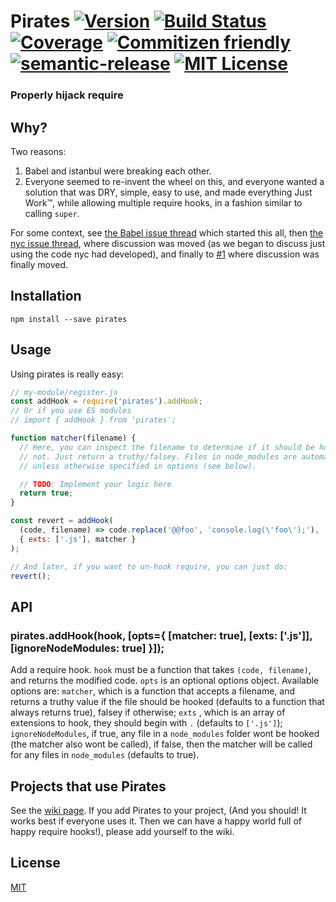 # Pirates [![Version][version-badge]][npm-link] [![Build Status][build-badge]][build-link] [![Coverage][codecov-badge]][codecov-link] [![Commitizen friendly][cz-badge]][cz-link] [![semantic-release][sr-badge]][sr-link] [![MIT License][license-badge]][license-link]

### Properly hijack require

[version-badge]:    https://img.shields.io/npm/v/pirates.svg   "npm version"

[downloads-badge]: https://img.shields.io/npm/dm/pirates.svg "npm downloads"

[npm-link]:  http://npm.im/pirates                           "npm"

[codecov-badge]: https://img.shields.io/codecov/c/github/ariporad/pirates/master.svg?style=flat "codecov"

[codecov-link]: https://codecov.io/gh/ariporad/pirates "codecov"

[license-badge]: https://img.shields.io/npm/l/express.svg    "MIT License"

[license-link]:  http://ariporad.mit-license.org             "MIT License"

[build-badge]: https://travis-ci.org/ariporad/pirates.svg                   "Travis CI Build Status"

[build-link]:  https://travis-ci.org/ariporad/pirates                       "Travis CI Build Status"

[cz-badge]: https://img.shields.io/badge/commitizen-friendly-brightgreen.svg "Commitizen friendly"

[cz-link]: http://commitizen.github.io/cz-cli/                               "Commitizen friendly"

[sr-badge]: https://img.shields.io/badge/%20%20%F0%9F%93%A6%F0%9F%9A%80-semantic--release-e10079.svg

[sr-link]: https://github.com/semantic-release/semantic-release

## Why?

Two reasons:

1. Babel and istanbul were breaking each other.
2. Everyone seemed to re-invent the wheel on this, and everyone wanted a solution that was DRY, simple, easy to use, and
   made everything Just Work™, while allowing multiple require hooks, in a fashion similar to calling `super`.

For some context, see [the Babel issue thread][] which started this all, then [the nyc issue thread][], where discussion
was moved (as we began to discuss just using the code nyc had developed), and finally to [#1][issue-1]
where discussion was finally moved.

[the Babel issue thread]: https://github.com/babel/babel/pull/3062 "Babel Issue Thread"

[the nyc issue thread]: https://github.com/bcoe/nyc/issues/70 "NYC Issue Thread"

[issue-1]: https://github.com/ariporad/pirates/issues/1 "Issue #1"

## Installation

    npm install --save pirates

## Usage

Using pirates is really easy:

```javascript
// my-module/register.js
const addHook = require('pirates').addHook;
// Or if you use ES modules
// import { addHook } from 'pirates';

function matcher(filename) {
  // Here, you can inspect the filename to determine if it should be hooked or
  // not. Just return a truthy/falsey. Files in node_modules are automatically ignored, 
  // unless otherwise specified in options (see below).

  // TODO: Implement your logic here
  return true;
}

const revert = addHook(
  (code, filename) => code.replace('@@foo', 'console.log(\'foo\');'), 
  { exts: ['.js'], matcher }
);

// And later, if you want to un-hook require, you can just do:
revert();
```

## API

### pirates.addHook(hook, [opts={ [matcher: true], [exts: ['.js']], [ignoreNodeModules: true] }]);

Add a require hook. `hook` must be a function that takes `(code, filename)`, and returns the modified code. `opts` is an
optional options object. Available options are: `matcher`, which is a function that accepts a filename, and returns a
truthy value if the file should be hooked (defaults to a function that always returns true), falsey if otherwise; `exts`
, which is an array of extensions to hook, they should begin with `.` (defaults to `['.js']`);
`ignoreNodeModules`, if true, any file in a `node_modules` folder wont be hooked (the matcher also wont be called), if
false, then the matcher will be called for any files in `node_modules` (defaults to true).

## Projects that use Pirates

See the [wiki page](https://github.com/ariporad/pirates/wiki/Projects-using-Pirates). If you add Pirates to your
project,
(And you should! It works best if everyone uses it. Then we can have a happy world full of happy require hooks!), please
add yourself to the wiki.

## License

[MIT](http://ariporad.mit-license.org)
